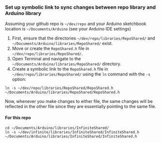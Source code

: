 ### Set up symbolic link to sync changes between repo library and Arduino library

Assuming your github repo is `~/dev/repo` and your Arduino sketchbook location is `~/Documents/Arduino` (see your Arduino IDE settings)

1. First, ensure that the directories `~/dev/repo/libraries/RepoShared/` and `~/Documents/Arduino/libraries/RepoShared/` exist.
2. Move or create the `RepoShared.h` file in `~/dev/repo/libraries/RepoShared/`.
3. Open Terminal and navigate to the `~/Documents/Arduino/libraries/RepoShared/` directory.
4. Create a symbolic link to the `RepoShared.h` file in `~/dev/repo/libraries/RepoShared/` using the `ln` command with the `-s` option:

```
ln -s ~/dev/repo/libraries/RepoShared/RepoShared.h ~/Documents/Arduino/libraries/RepoShared/RepoShared.h
```

Now, whenever you make changes to either file, the same changes will be reflected in the other file since they are essentially pointing to the same file.


#### For this repo

```
cd ~/Documents/Arduino/libraries/InfiniteShared/
ln -s ~/dev/infinite/libraries/InfiniteShared/InfiniteShared.h ~/Documents/Arduino/libraries/InfiniteShared/InfiniteShared.h
```
